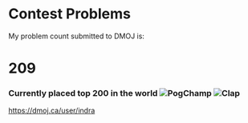 # Contest Problems

My problem count submitted to DMOJ is:
# 209
### Currently placed top 200 in the world  ![PogChamp](https://66.media.tumblr.com/avatar_7bf612228b09_64.pnj) ![Clap](https://cdn.betterttv.net/emote/55b6f480e66682f576dd94f5/1x)
https://dmoj.ca/user/indra <br />

